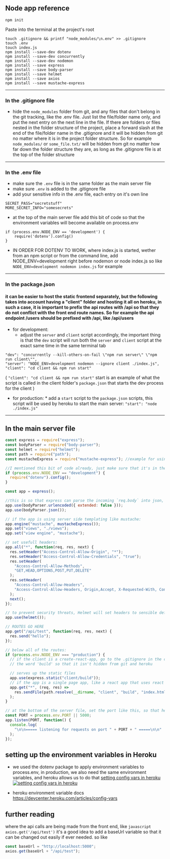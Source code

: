 ## Node app reference

```
npm init
```

Paste into the terminal at the project's root

```
touch .gitignore && printf "node_modules/\n.env" >> .gitignore
touch .env
touch index.js
npm install --save-dev dotenv
npm install --save-dev concurrently
npm install --save-dev nodemon
npm install --save express
npm install --save body-parser
npm install --save helmet
npm install --save axios
npm install --save mustache-express
```

---

### In the .gitignore file

- hide the `node_modules` folder from git, and any files that don't belong in the git tracking, like the .env file. Just list the file/folder name only, and put the next entry on the next line in the file. If there are folders or files nested in the folder structure of the project, place a forward slash at the end of the file/folder name in the .gitignore and it will be hidden from git no matter where it is in the project folder structure. So for example `node_modules/` or `some_file.txt/` will be hidden from git no matter how far down the folder structure they are, as long as the .gitignore file is at the top of the folder structure

---

### In the .env file

- make sure the `.env` file is in the same folder as the main server file
- make sure `.env` is added to the .gitignore file
- add your sensitive info in the .env file, each entry on it's own line

```
SECRET_PASS="secretstuff"
MORE_SECRET_INFO="somesecrets"
```

- at the top of the main server file add this bit of code so that the environment variables will become available on process.env

```
if (process.env.NODE_ENV == 'development') {
    require('dotenv').config()
}
```

- IN ORDER FOR DOTENV TO WORK, where index.js is started, wether from an npm script or from the command line,
  add NODE_ENV=development right before nodemon or node index.js so like `NODE_ENV=development nodemon index.js` for example

---

### In the package.json

#### it can be easier to host the static frontend separately, but the following takes into account having a "client" folder and hosting it all on heroku, in such a case, it is important to prefix the api routes with /api so that they do not conflict with the front end route names. So for example the api endpoint /users should be prefixed with /api, like /api/users

- for development:
  - adjust the `server` and `client` script accordingly, the important thing is that the `dev` script will run both the `server` and `client` script at the exact same time in the same terminal tab

```
"dev": "concurrently --kill-others-on-fail \"npm run server\" \"npm run client\"",
"server": "NODE_ENV=development nodemon --ignore client ./index.js",
"client": "cd client && npm run start"
```

( `"client": "cd client && npm run start"` start is an example of what the script is called in the client folder's `package.json` that starts the dev process for the client )

- for production: \* add a `start` script to the `package.json` scripts, this script will be used by heroku to start the main server: `"start": "node ./index.js"`

---

## In the main server file

```javascript
const express = require("express");
const bodyParser = require("body-parser");
const helmet = require("helmet");
const path = require("path");
const mustacheExpress = require("mustache-express"); //example for using server side views

//I mentioned this bit of code already, just make sure that it's in the server once at the top of the file
if (process.env.NODE_ENV == "development") {
  require("dotenv").config();
}

const app = express();

//this is so that express can parse the incoming `req.body` into json, somewhere at the top of the server file:
app.use(bodyParser.urlencoded({ extended: false }));
app.use(bodyParser.json());

// if the app is using server side templating like mustache:
app.engine("mustache", mustacheExpress());
app.set("views", "./views");
app.set("view engine", "mustache");

// set usefull headers:
app.all("*", function(req, res, next) {
  res.setHeader("Access-Control-Allow-Origin", "*");
  res.setHeader("Access-Control-Allow-Credentials", "true");
  res.setHeader(
    "Access-Control-Allow-Methods",
    "GET,HEAD,OPTIONS,POST,PUT,DELETE"
  );
  res.setHeader(
    "Access-Control-Allow-Headers",
    "Access-Control-Allow-Headers, Origin,Accept, X-Requested-With, Content-Type, Access-Control-Request-Method, Access-Control-Request-Headers, Authorization"
  );
  next();
});

// to prevent security threats, Helmet will set headers to sensible defaults, and allows tweaking them as needed:
app.use(helmet());

// ROUTES GO HERE
app.get("/api/test", function(req, res, next) {
  res.send("hello");
});

// below all of the routes:
if (process.env.NODE_ENV === "production") {
  // if the client is a create-react-app, go to the .gitignore in the client folder, and take out
  // the word 'build' so that it isn't hidden from git and heroku

  // serves up the static files
  app.use(express.static("client/build"));
  // if the app is a single page app, like a react app that uses react router for example
  app.get("*", (req, res) =>
    res.sendFile(path.resolve(__dirname, "client", "build", "index.html"))
  );
}

// at the bottom of the server file, set the port like this, so that heroku can set the port when the server is being hosted there
const PORT = process.env.PORT || 5000;
app.listen(PORT, function() {
  console.log(
    "\n\n===== listening for requests on port " + PORT + " =====\n\n"
  );
});
```

## setting up the environment variables in Heroku

- we used the dotenv package to apply environment variables to process.env, in production, we also need the same environment variables, and heroku allows us to do that
  [setting config vars in heroku](https://postimg.cc/wyCzb2wD)
  [![setting config vars in heroku](https://i.postimg.cc/D0Zz0Ysp/321-imported-1443570183-321-imported-1443554644-389-original.png)](https://postimg.cc/wyCzb2wD)

- heroku environment variable docs https://devcenter.heroku.com/articles/config-vars

## further reading

where the api calls are being made from the front end, like `javascript axios.get('/api/test')` it's a good idea to add a baseUrl variable so that it can be changed out easily if ever needed. so like

```javascript
const baseUrl = "http://localhost:5000";
axios.get(baseUrl + "/api/test");
```

